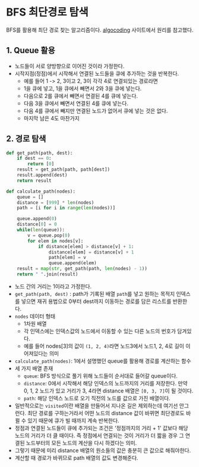 # BFS 최단경로 탐색

BFS를 활용해 최단 경로 찾는 알고리즘이다. [algocoding](http://www.algocoding.net/graph/shortest_path/brute_force.html) 사이트에서 원리를 참고했다.

## 1. Queue 활용

- 노드들이 서로 양방향으로 이어진 것이라 가정한다.
- 시작지점(정점)에서 시작해서 연결된 노드들을 큐에 추가하는 것을 반복한다. 
    + 예를 들어 1 -> 2, 3이고 2, 3이 각각 4로 연결되있는 경로라면
    + 1을 큐에 넣고, 1을 큐에서 빼면서 2와 3을 큐에 넣는다.
    + 다음으로 2를 큐에서 빼면서 연결된 4를 큐에 넣는다.
    + 다음 3을 큐에서 빼면서 연결된 4를 큐에 넣는다.
    + 다음 4를 큐에서 빼지만 연결된 노드가 없어서 큐에 넣는 것은 없다.
    + 마지막 남은 4도 마찬가지

## 2. 경로 탐색

```py
def get_path(path, dest):
    if dest == 0:
        return [0]
    result = get_path(path, path[dest])
    result.append(dest)
    return result

def calculate_path(nodes):
    queue = []
    distance = [999] * len(nodes)
    path = [i for i in range(len(nodes))]

    queue.append(0)
    distance[0] = 0
    while(len(queue)):
        v = queue.pop(0)
        for elem in nodes[v]:
            if distance[elem] > distance[v] + 1:
                distance[elem] = distance[v] + 1
                path[elem] = v
                queue.append(elem)
    result = map(str, get_path(path, len(nodes) - 1))
    return " ".join(result)
```

- 노드 간의 거리는 1이라고 가정한다.
- `get_path(path, dest)` : path가 기록된 배열 `path`를 넣고 원하는 목적지 인덱스를 넣으면 재귀 용법으로 0부터 dest까지 이동하는 경로를 담은 리스트를 반환한다.
- `nodes` 데이터 형태
    + 1차원 배열
    + 각 인덱스에는 인덱스값의 노드에서 이동할 수 있는 다른 노드의 번호가 담겨있다.
    + 예를 들어 nodes[3]의 값이 `(1, 2, 4)`라면 노드3에서 노드1, 2, 4로 길이 이어져있다는 의미
- `calculate_path(nodes)`: 1에서 설명했던 queue를 활용해 경로를 계산하는 함수
- 세 가지 배열 존재
    + `queue`: BFS 방식으로 풀기 위해 노드들이 순서대로 들어갈 queue이다.
    + `distance`: 0에서 시작해서 해당 인덱스의 노드까지의 거리를 저장한다. 만약 0, 1, 2 노드가 있고 거리가 3, 4라면 distance 배열은 `[0, 3, 7]`이 될 것이다.
    + `path`: 해당 인덱스 노드로 오기 직전의 노드를 값으로 가진 배열이다.
- 일반적으로는 `visited`이란 배열을 만들어서 지나온 길은 제외하는데 여기선 안그런다. 최단 경로를 구하는거라서 어떤 노드의 distance 값이 바뀌면 최단경로도 바뀔 수 있기 때문에 큐가 빌 때까지 계속 반복한다.
- 정점과 연결된 노드들이 큐에 추가되는 조건은 '정점까지의 거리 + 1' 값보다 해당 노드의 거리가 더 클 때이다. 즉 정점에서 연결되는 것이 거리가 더 짧을 경우 그 연결된 노드부터의 모든 노드의 계산을 다시 하겠다는 의미.
- 그렇기 때문에 미리 distance 배열의 원소들의 값은 충분히 큰 값으로 해줘야한다.
- 계산할 때 경로가 바뀌므로 path 배열의 값도 변경해준다.
